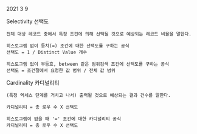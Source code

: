 2021 3 9


Selectivity
선택도

```
전체 대상 레코드 중에서 특정 조건에 의해 선택될 것으로 예상되는 레코드 비율을 말한다.

히스토그램 없이 등치(=) 조건에 대한 선택도를 구하는 공식
선택도 = 1 / Distinct Value 개수

히스토그램 없이 부등호, between 같은 범위검색 조건에 선택도를 구하는 공식
선택도 = 조건절에서 요청한 값 범위 / 전체 값 범위

```


Cardinality
카디널리티

```
(특정 엑세스 단계를 거치고 나서) 출력될 것으로 예상되는 결과 건수를 말한다.

카디널리티 = 총 로우 수 X 선택도

히스토그램이 없을 때 '=' 조건에 대한 카디널리티 공식
카디널리티 = 총 로우 수 X 선택도 
```
